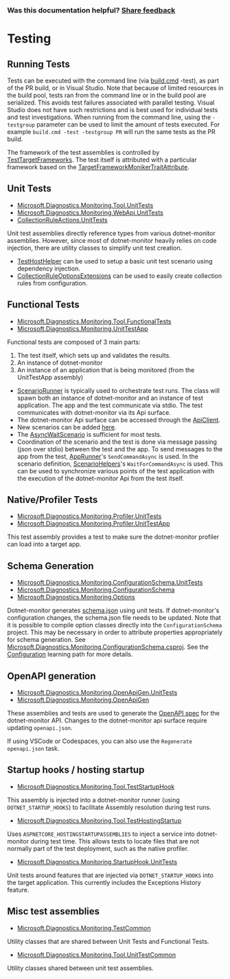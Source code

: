 
### Was this documentation helpful? [Share feedback](https://www.research.net/r/DGDQWXH?src=documentation%2FlearningPath%2Ftesting)

# Testing

## Running Tests

Tests can be executed with the command line (via [build.cmd](../../Build.cmd) -test), as part of the PR build, or in Visual Studio. Note that because of limited resources in the build pool, tests ran from the command line or in the build pool are serialized. This avoids test failures associated with parallel testing. Visual Studio does not have such restrictions and is best used for individual tests and test investigations. When running from the command line, using the `-testgroup` parameter can be used to limit the amount of tests executed. For example `build.cmd -test -testgroup PR` will run the same tests as the PR build.

The framework of the test assemblies is controlled by [TestTargetFrameworks](https://github.com/dotnet/dotnet-monitor/blob/f60f7501e8a249ddd97c4d5a9ffc42c94118bf06/eng/Versions.props). The test itself is attributed with a particular framework based on the [TargetFrameworkMonikerTraitAttribute](https://github.com/dotnet/dotnet-monitor/blob/f60f7501e8a249ddd97c4d5a9ffc42c94118bf06/src/Tests/Microsoft.Diagnostics.Monitoring.TestCommon/TargetFrameworkMonikerTraitAttribute.cs).

## Unit Tests

- [Microsoft.Diagnostics.Monitoring.Tool.UnitTests](https://github.com/dotnet/dotnet-monitor/blob/f60f7501e8a249ddd97c4d5a9ffc42c94118bf06/src/Tests/Microsoft.Diagnostics.Monitoring.Tool.UnitTests)
- [Microsoft.Diagnostics.Monitoring.WebApi.UnitTests](https://github.com/dotnet/dotnet-monitor/blob/f60f7501e8a249ddd97c4d5a9ffc42c94118bf06/src/Tests/Microsoft.Diagnostics.Monitoring.WebApi.UnitTests/)
- [CollectionRuleActions.UnitTests](https://github.com/dotnet/dotnet-monitor/blob/f60f7501e8a249ddd97c4d5a9ffc42c94118bf06/src/Tests/CollectionRuleActions.UnitTests/)

Unit test assemblies directly reference types from various dotnet-monitor assemblies. However, since most of dotnet-monitor heavily relies on code injection, there are utility classes to simplify unit test creation. 

- [TestHostHelper](https://github.com/dotnet/dotnet-monitor/blob/f60f7501e8a249ddd97c4d5a9ffc42c94118bf06/src/Tests/Microsoft.Diagnostics.Monitoring.Tool.UnitTestCommon/TestHostHelper.cs) can be used to setup a basic unit test scenario using dependency injection.
- [CollectionRuleOptionsExtensions](https://github.com/dotnet/dotnet-monitor/blob/f60f7501e8a249ddd97c4d5a9ffc42c94118bf06/src/Tests/Microsoft.Diagnostics.Monitoring.Tool.UnitTestCommon/Options/CollectionRuleOptionsExtensions.cs) can be used to easily create collection rules from configuration.

## Functional Tests

- [Microsoft.Diagnostics.Monitoring.Tool.FunctionalTests](https://github.com/dotnet/dotnet-monitor/blob/f60f7501e8a249ddd97c4d5a9ffc42c94118bf06/src/Tests/Microsoft.Diagnostics.Monitoring.Tool.FunctionalTests)
- [Microsoft.Diagnostics.Monitoring.UnitTestApp](https://github.com/dotnet/dotnet-monitor/blob/f60f7501e8a249ddd97c4d5a9ffc42c94118bf06/src/Tests/Microsoft.Diagnostics.Monitoring.UnitTestApp/)

Functional tests are composed of 3 main parts:
1. The test itself, which sets up and validates the results.
1. An instance of dotnet-monitor
1. An instance of an application that is being monitored (from the UnitTestApp assembly)

* [ScenarioRunner](https://github.com/dotnet/dotnet-monitor/blob/f60f7501e8a249ddd97c4d5a9ffc42c94118bf06/src/Tests/Microsoft.Diagnostics.Monitoring.Tool.FunctionalTests/Runners/ScenarioRunner.cs) is typically used to orchestrate test runs. The class will spawn both an instance of dotnet-monitor and an instance of test application. The app and the test communicate via stdio. The test communicates with dotnet-monitor via its Api surface.
* The dotnet-monitor Api surface can be accessed through the [ApiClient](https://github.com/dotnet/dotnet-monitor/blob/f60f7501e8a249ddd97c4d5a9ffc42c94118bf06/src/Tests/Microsoft.Diagnostics.Monitoring.Tool.FunctionalTests/HttpApi/ApiClient.cs).
* New scenarios can be added [here](https://github.com/dotnet/dotnet-monitor/blob/f60f7501e8a249ddd97c4d5a9ffc42c94118bf06/src/Tests/Microsoft.Diagnostics.Monitoring.UnitTestApp/Scenarios/).
* The [AsyncWaitScenario](https://github.com/dotnet/dotnet-monitor/blob/f60f7501e8a249ddd97c4d5a9ffc42c94118bf06/src/Tests/Microsoft.Diagnostics.Monitoring.UnitTestApp/Scenarios/AsyncWaitScenario.cs) is sufficient for most tests.
* Coordination of the scenario and the test is done via message passing (json over stdio) between the test and the app. To send messages to the app from the test, [AppRunner](https://github.com/dotnet/dotnet-monitor/blob/f60f7501e8a249ddd97c4d5a9ffc42c94118bf06/src/Tests/Microsoft.Diagnostics.Monitoring.TestCommon/Runners/AppRunner.cs)'s `SendCommandAsync` is used. In the scenario definition, [ScenarioHelpers](https://github.com/dotnet/dotnet-monitor/blob/f60f7501e8a249ddd97c4d5a9ffc42c94118bf06/src/Tests/Microsoft.Diagnostics.Monitoring.UnitTestApp/ScenarioHelpers.cs)'s `WaitForCommandAsync` is used. This can be used to synchronize various points of the test application with the execution of the dotnet-monitor Api from the test itself.

## Native/Profiler Tests

- [Microsoft.Diagnostics.Monitoring.Profiler.UnitTests](https://github.com/dotnet/dotnet-monitor/blob/f60f7501e8a249ddd97c4d5a9ffc42c94118bf06/src/Tests/Microsoft.Diagnostics.Monitoring.Profiler.UnitTests/)
- [Microsoft.Diagnostics.Monitoring.Profiler.UnitTestApp](https://github.com/dotnet/dotnet-monitor/blob/f60f7501e8a249ddd97c4d5a9ffc42c94118bf06/src/Tests/Microsoft.Diagnostics.Monitoring.Profiler.UnitTestApp/)

This test assembly provides a test to make sure the dotnet-monitor profiler can load into a target app.

## Schema Generation

- [Microsoft.Diagnostics.Monitoring.ConfigurationSchema.UnitTests](https://github.com/dotnet/dotnet-monitor/blob/f60f7501e8a249ddd97c4d5a9ffc42c94118bf06/src/Tests/Microsoft.Diagnostics.Monitoring.ConfigurationSchema.UnitTests/)
- [Microsoft.Diagnostics.Monitoring.ConfigurationSchema](https://github.com/dotnet/dotnet-monitor/blob/f60f7501e8a249ddd97c4d5a9ffc42c94118bf06/src/Tests/Microsoft.Diagnostics.Monitoring.ConfigurationSchema/)
- [Microsoft.Diagnostics.Monitoring.Options](https://github.com/dotnet/dotnet-monitor/blob/f60f7501e8a249ddd97c4d5a9ffc42c94118bf06/src/Microsoft.Diagnostics.Monitoring.Options)

Dotnet-monitor generates [schema.json](https://github.com/dotnet/dotnet-monitor/blob/f60f7501e8a249ddd97c4d5a9ffc42c94118bf06/documentation/schema.json) using unit tests. If dotnet-monitor's configuration changes, the schema.json file needs to be updated.
Note that it is possible to compile option classes directly into the `ConfigurationSchema` project. This may be necessary in order to attribute properties appropriately for schema generation. See [Microsoft.Diagnostics.Monitoring.ConfigurationSchema.csproj](https://github.com/dotnet/dotnet-monitor/blob/f60f7501e8a249ddd97c4d5a9ffc42c94118bf06/src/Tests/Microsoft.Diagnostics.Monitoring.ConfigurationSchema/Microsoft.Diagnostics.Monitoring.ConfigurationSchema.csproj). See the [Configuration](./configuration.md#how-configuration-works) learning path for more details.

## OpenAPI generation

- [Microsoft.Diagnostics.Monitoring.OpenApiGen.UnitTests](https://github.com/dotnet/dotnet-monitor/blob/f60f7501e8a249ddd97c4d5a9ffc42c94118bf06/src/Tests/Microsoft.Diagnostics.Monitoring.OpenApiGen.UnitTests/)
- [Microsoft.Diagnostics.Monitoring.OpenApiGen](https://github.com/dotnet/dotnet-monitor/blob/f60f7501e8a249ddd97c4d5a9ffc42c94118bf06/src/Tests/Microsoft.Diagnostics.Monitoring.OpenApiGen/)

These assemblies and tests are used to generate the [OpenAPI spec](https://github.com/dotnet/dotnet-monitor/blob/f60f7501e8a249ddd97c4d5a9ffc42c94118bf06/documentation/openapi.json) for the dotnet-monitor API. Changes to the dotnet-monitor api surface require updating `openapi.json`.

If using VSCode or Codespaces, you can also use the `Regenerate openapi.json` task.

## Startup hooks / hosting startup

- [Microsoft.Diagnostics.Monitoring.Tool.TestStartupHook](https://github.com/dotnet/dotnet-monitor/blob/f60f7501e8a249ddd97c4d5a9ffc42c94118bf06/src/Tests/Microsoft.Diagnostics.Monitoring.Tool.TestStartupHook/)

This assembly is injected into a dotnet-monitor runner (using `DOTNET_STARTUP_HOOKS`) to facilitate Assembly resolution during test runs.

- [Microsoft.Diagnostics.Monitoring.Tool.TestHostingStartup](https://github.com/dotnet/dotnet-monitor/blob/f60f7501e8a249ddd97c4d5a9ffc42c94118bf06/src/Tests/Microsoft.Diagnostics.Monitoring.Tool.TestHostingStartup/)

Uses `ASPNETCORE_HOSTINGSTARTUPASSEMBLIES` to inject a service into dotnet-monitor during test time. This allows tests to locate files that are not normally part of the test deployment,
such as the native profiler.

- [Microsoft.Diagnostics.Monitoring.StartupHook.UnitTests](https://github.com/dotnet/dotnet-monitor/blob/f60f7501e8a249ddd97c4d5a9ffc42c94118bf06/src/Tests/Microsoft.Diagnostics.Monitoring.StartupHook.UnitTests/)

Unit tests around features that are injected via `DOTNET_STARTUP_HOOKS` into the target application. This currently includes the Exceptions History feature.

## Misc test assemblies

- [Microsoft.Diagnostics.Monitoring.TestCommon](https://github.com/dotnet/dotnet-monitor/blob/f60f7501e8a249ddd97c4d5a9ffc42c94118bf06/src/Tests/Microsoft.Diagnostics.Monitoring.TestCommon/)

Utility classes that are shared between Unit Tests and Functional Tests.

- [Microsoft.Diagnostics.Monitoring.Tool.UnitTestCommon](https://github.com/dotnet/dotnet-monitor/blob/f60f7501e8a249ddd97c4d5a9ffc42c94118bf06/src/Tests/Microsoft.Diagnostics.Monitoring.Tool.UnitTestCommon/)

Utility classes shared between unit test assemblies.
